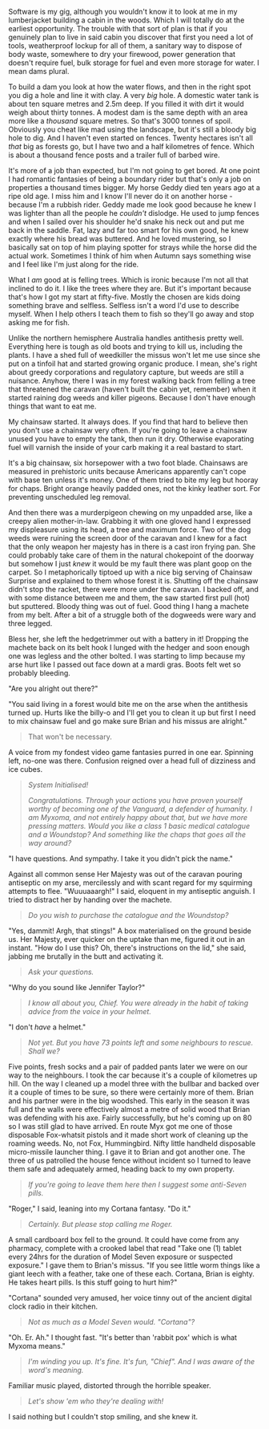 Software is my gig, although you wouldn't know it to look at me in my lumberjacket building a cabin in the woods. Which I will totally do at the earliest opportunity. The trouble with that sort of plan is that if you genuinely plan to live in said cabin you discover that first you need a lot of tools, weatherproof lockup for all of them, a sanitary way to dispose of body waste, somewhere to dry your firewood, power generation that doesn't require fuel, bulk storage for fuel and even more storage for water. I mean dams plural.

To build a dam you look at how the water flows, and then in the right spot you dig a hole and line it with clay. A very _big_ hole. A domestic water tank is about ten square metres and 2.5m deep. If you filled it with dirt it would weigh about thirty tonnes. A modest dam is the same depth with an area more like a _thousand_ square metres. So that's 3000 tonnes of spoil. Obviously you cheat like mad using the landscape, but it's still a bloody big hole to dig. And I haven't even started on fences. Twenty hectares isn't all _that_ big as forests go, but I have two and a half kilometres of fence. Which is about a thousand fence posts and a trailer full of barbed wire.

It's more of a job than expected, but I'm not going to get bored. At one point I had romantic fantasies of being a boundary rider but that's only a job on properties a thousand times bigger. My horse Geddy died ten years ago at a ripe old age. I miss him and I know I'll never do it on another horse - because I'm a rubbish rider. Geddy made me look good because he knew I was lighter than all the people he _couldn't_ dislodge. He used to jump fences and when I sailed over his shoulder he'd snake his neck out and put me back in the saddle. Fat, lazy and far too smart for his own good, he knew exactly where his bread was buttered. And he loved mustering, so I basically sat on top of him playing spotter for strays while the horse did the actual work. Sometimes I think of him when Autumn says something wise and I feel like I'm just along for the ride.

What I _am_ good at is felling trees. Which is ironic because I'm not all that inclined to do it. I like the trees where they are. But it's important because that's how I got my start at fifty-five. Mostly the chosen are kids doing something brave and selfless. Selfless isn't a word I'd use to describe myself. When I help others I teach them to fish so they'll go away and stop asking me for fish. 

Unlike the northern hemisphere Australia handles antithesis pretty well. Everything here is tough as old boots and trying to kill us, including the plants. I have a shed full of weedkiller the missus won't let me use since she put on a tinfoil hat and started growing organic produce. I mean, she's right about greedy corporations and regulatory capture, but weeds are still a nuisance. Anyhow, there I was in my forest walking back from felling a tree that threatened the caravan (haven't built the cabin yet, remember) when it started raining dog weeds and killer pigeons. Because I don't have enough things that want to eat me. 

My chainsaw started. It always does. If you find that hard to believe then you don't use a chainsaw very often. If you're going to leave a chainsaw unused you have to empty the tank, then run it dry. Otherwise evaporating fuel will varnish the inside of your carb making it a real bastard to start. 

It's a big chainsaw, six horsepower with a two foot blade. Chainsaws are measured in prehistoric units because Americans apparently can't cope with base ten unless it's money. One of them tried to bite my leg but hooray for chaps. Bright orange heavily padded ones, not the kinky leather sort. For preventing unscheduled leg removal.

And then there was a murderpigeon chewing on my unpadded arse, like a creepy alien mother-in-law. Grabbing it with one gloved hand I expressed my displeasure using its head, a tree and maximum force. Two of the dog weeds were ruining the screen door of the caravan and I knew for a fact that the only weapon her majesty has in there is a cast iron frying pan. She could probably take care of them in the natural chokepoint of the doorway but somehow I just _knew_ it would be my fault there was plant goop on the carpet. So I metaphorically tiptoed up with a nice big serving of Chainsaw Surprise and explained to them whose forest it is. Shutting off the chainsaw didn't stop the racket, there were more under the caravan. I backed off, and with some distance between me and them, the saw started first pull (hot) but sputtered. Bloody thing was out of fuel. Good thing I hang a machete from my belt. After a bit of a struggle both of the dogweeds were wary and three legged. 

Bless her, she left the hedgetrimmer out with a battery in it! Dropping the machete back on its belt hook I lunged with the hedger and soon enough one was legless and the other bolted. I was starting to limp because my arse hurt like I passed out face down at a mardi gras. Boots felt wet so probably bleeding.

"Are you alright out there?"

"You said living in a forest would bite me on the arse when the antithesis turned up. Hurts like the billy-o and I'll get you to clean it up but first I need to mix chainsaw fuel and go make sure Brian and his missus are alright."

> That won't be necessary.

A voice from my fondest video game fantasies purred in one ear. Spinning left, no-one was there. Confusion reigned over a head full of dizziness and ice cubes.

> _System Initialised!_
>
> _Congratulations. Through your actions you have proven yourself worthy of becoming one of the Vanguard, a defender of humanity. I am Myxoma, and not entirely happy about that, but we have more pressing matters. Would you like a class 1 basic medical catalogue and a Woundstop? And something like the chaps that goes all the way around?_

"I have questions. And sympathy. I take it you didn't pick the name."

Against all common sense Her Majesty was out of the caravan pouring antiseptic on my arse, mercilessly and with scant regard for my squirming attempts to flee. "Wuuuaaargh!" I said, eloquent in my antiseptic anguish. I tried to distract her by handing over the machete.

> _Do you wish to purchase the catalogue and the Woundstop?_

"Yes, dammit! Argh, that stings!" A box materialised on the ground beside us. Her Majesty, ever quicker on the uptake than me, figured it out in an instant. "How do I use this? Oh, there's instructions on the lid," she said, jabbing me brutally in the butt and activating it.

> _Ask your questions._

"Why do you sound like Jennifer Taylor?"

> _I know all about you, Chief. You were already in the habit of taking advice from the voice in your helmet._

"I don't _have_ a helmet."

> _Not yet. But you have 73 points left and some neighbours to rescue. Shall we?_

Five points, fresh socks and a pair of padded pants later we were on our way to the neighbours. I took the car because it's a couple of kilometres up hill. On the way I cleaned up a model three with the bullbar and backed over it a couple of times to be sure, so there were certainly more of them. Brian and his partner were in the big woodshed. This early in the season it was full and the walls were effectively almost a metre of solid wood that Brian was defending with his axe. Fairly successfully, but he's coming up on 80 so I was still glad to have arrived. En route Myx got me one of those disposable Fox-whatsit pistols and it made short work of cleaning up the roaming weeds. No, not Fox, Hummingbird. Nifty little handheld disposable micro-missile launcher thing. I gave it to Brian and got another one. The three of us patrolled the house fence without incident so I turned to leave them safe and adequately armed, heading back to my own property.

> _If you're going to leave them here then I suggest some anti-Seven pills._

"Roger," I said, leaning into my Cortana fantasy. "Do it."

> _Certainly. But please stop calling me Roger._

A small cardboard box fell to the ground. It could have come from any pharmacy, complete with a crooked label that read "Take one (1) tablet every 24hrs for the duration of Model Seven exposure or suspected exposure." I gave them to Brian's missus. "If you see little worm things like a giant leech with a feather, take one of these each. Cortana, Brian is eighty. He takes heart pills. Is this stuff going to hurt him?" 

"Cortana" sounded very amused, her voice tinny out of the ancient digital clock radio in their kitchen.

> _Not as much as a Model Seven would. "Cortana"?_

"Oh. Er. Ah." I thought fast. "It's better than 'rabbit pox' which is what Myxoma means."

> _I'm winding you up. It's fine. It's fun, "Chief". And I was aware of the word's meaning._

Familiar music played, distorted through the horrible speaker.

> _Let's show 'em who they're dealing with!_

I said nothing but I couldn't stop smiling, and she knew it.
